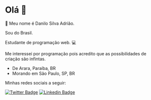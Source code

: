 # Olá 👋

🤝 Meu nome é Danilo Silva Adrião. 

Sou do Brasil. 

Estudante de programação web. 💻

Me interessei por programação pois acredito que as possibilidades de criação são infintas.

- De Arara, Paraíba, BR
- Morando em São Paulo, SP, BR

Minhas redes sociais a seguir:

[![Twitter Badge](https://img.shields.io/badge/-@danilo_s_adriao-6656cc?style=white-square&labelColor=6633cc&logo=twitter&logoColor=blue&link=https://twitter.com/danilo_s_adriao)](https://twitter.com/danilosadriao) 
[![Linkedin Badge](https://img.shields.io/badge/-Danilo_Silva_Adriao-6633cc?style=white-square&logo=Linkedin&logoColor=white&link=https://www.linkedin.com/in/danilosilvaadriao/)](https://www.linkedin.com/in/danilosilvaadriao/)
